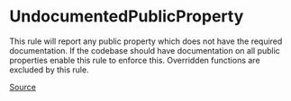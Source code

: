 # UndocumentedPublicProperty

This rule will report any public property which does not have the required documentation.
If the codebase should have documentation on all public properties enable this rule to enforce this.
Overridden functions are excluded by this rule.


[Source](https://arturbosch.github.io/detekt/comments.html#undocumentedpublicproperty)
